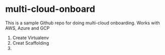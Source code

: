 # multi-cloud-onboard
This is a sample Github repo for doing multi-cloud onboarding. Works with AWS, Azure and GCP


1. Create Virtualenv
2. Creat Scaffolding
3. 
